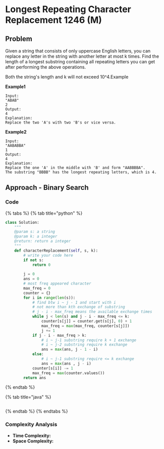 # Longest Repeating Character Replacement 1246 \(M\)

## Problem

Given a string that consists of only uppercase English letters, you can replace any letter in the string with another letter at most k times. Find the length of a longest substring containing all repeating letters you can get after performing the above operations.

Both the string's length and k will not exceed 10^4.Example

**Example1**

```text
Input:
"ABAB"
2
Output:
4
Explanation:
Replace the two 'A's with two 'B's or vice versa.
```

**Example2**

```text
Input:
"AABABBA"
1
Output:
4
Explanation:
Replace the one 'A' in the middle with 'B' and form "AABBBBA".
The substring "BBBB" has the longest repeating letters, which is 4.
```

## Approach - Binary Search

### Code

{% tabs %}
{% tab title="python" %}
```python
class Solution:
    """
    @param s: a string
    @param k: a integer
    @return: return a integer
    """
    def characterReplacement(self, s, k):
        # write your code here
        if not s:
            return 0
        
        j = 0
        ans = 0
        # most freq appeared character
        max_freq = 0
        counter = {}
        for i in range(len(s)):
            # find btw i ~ j - 1 and start with i
            # not more than kth exchange of substring
            # j - i - max_freq means the available exchange times
            while j < len(s) and j - i - max_freq <= k:
                counter[s[j]] = counter.get(s[j], 0) + 1
                max_freq = max(max_freq, counter[s[j]])
                j += 1
            if j - i - max_freq > k:
                # i ~ j-1 substring require k + 1 exchange
                # i ~ j-2 substring require k exchange
                ans = max(ans, j - 1 - i) 
            else:
                # i ~ j-1 substring require <= k exchange
                ans = max(ans , j - i)
            counter[s[i]] -= 1
            max_freq = max(counter.values())
        return ans
```
{% endtab %}

{% tab title="java" %}
```

```
{% endtab %}
{% endtabs %}

### Complexity Analysis

* **Time Complexity:**
* **Space Complexity:**

